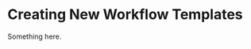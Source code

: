 [title]: # (Creating New Workflow Templates)
[tags]: # (XXX)
[priority]: # (5763)
# Creating New Workflow Templates
Something here.

